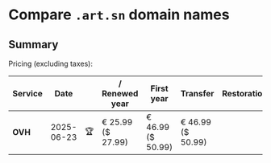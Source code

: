 # Compare `.art.sn` domain names

## Summary

Pricing (excluding taxes):

| Service | Date |  | / Renewed year | First year | Transfer | Restoration |
|--|--|--|--|--|--|--|
| **OVH** | 2025-06-23 | 🏆 | € 25.99<br>($ 27.99) | € 46.99<br>($ 50.99) | € 46.99<br>($ 50.99) |  |
